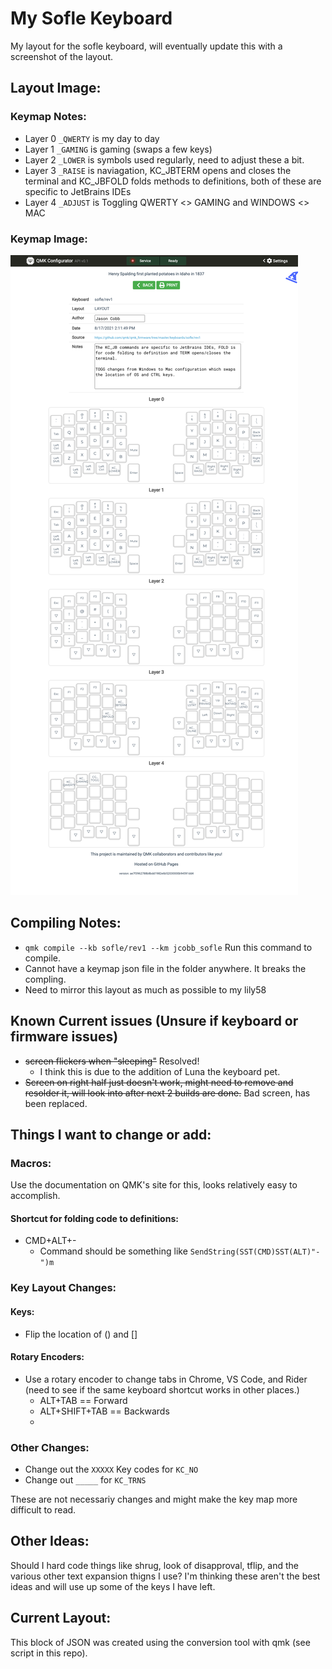 # My Sofle Keyboard
My layout for the sofle keyboard, will eventually update this with a screenshot of the layout.

## Layout Image:

### Keymap Notes:

- Layer 0 `_QWERTY` is my day to day
- Layer 1 `_GAMING` is gaming (swaps a few keys)
- Layer 2 `_LOWER` is symbols used regularly, need to adjust these a bit.
- Layer 3 `_RAISE` is naviagation, KC_JBTERM opens and closes the terminal and KC_JBFOLD folds methods to definitions, both of these are specific to JetBrains IDEs
- Layer 4 `_ADJUST` is Toggling QWERTY <> GAMING and WINDOWS <> MAC

### Keymap Image:
![My Layout](./jcobb_sofle_v1_layout.mine)

## Compiling Notes:

- `qmk compile --kb sofle/rev1 --km jcobb_sofle` Run this command to compile.
- Cannot have a keymap json file in the folder anywhere. It breaks the compling.
- Need to mirror this layout as much as possible to my lily58

## Known Current issues (Unsure if keyboard or firmware issues)

- ~~screen flickers when "sleeping"~~ Resolved!
  - I think this is due to the addition of Luna the keyboard pet.
- ~~Screen on right half just doesn't work, might need to remove and resolder it, will look into after next 2 builds are done.~~ Bad screen, has been replaced.

## Things I want to change or add:

### Macros:

Use the documentation on QMK's site for this, looks relatively easy to accomplish.

#### Shortcut for folding code to definitions:

- CMD+ALT+-
  - Command should be something like `SendString(SST(CMD)SST(ALT)"-")m`


### Key Layout Changes:

#### Keys:

- Flip the location of () and []

#### Rotary Encoders:

- Use a rotary encoder to change tabs in Chrome, VS Code, and Rider (need to see if the same keyboard shortcut works in other places.)
  - ALT+TAB == Forward
  - ALT+SHIFT+TAB == Backwards
  -

### Other Changes:

- Change out the `XXXXX` Key codes for `KC_NO`
- Change out `_____` for `KC_TRNS`

These are not necessariy changes and might make the key map more difficult to read.

## Other Ideas:
Should I hard code things like shrug, look of disapproval, tflip, and the various other text expansion thigns I use? I'm thinking these aren't the best ideas and will use up some of the keys I have left.

## Current Layout:

This block of JSON was created using the conversion tool with qmk (see script in this repo).